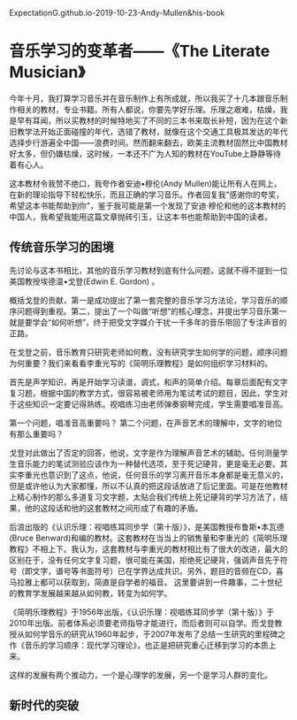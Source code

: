ExpectationG.github.io-2019-10-23-Andy-Mullen&his-book

# 音乐学习的变革者——《The Literate Musician》
今年十月，我打算学习音乐并在音乐制作上有所成就，所以我买了十几本跟音乐制作相关的教材，专业书籍。所有人都说，你要先学好乐理。乐理之艰难，枯燥，我是早有耳闻，所以买教材的时候特地买了不同的三本书来取长补短，因为在这个新旧教学法开始正面碰撞的年代，选错了教材，就像在这个交通工具极其发达的年代选择步行游遍全中国——浪费时间。然而翻来翻去，欧美主流教材固然比中国教材好太多，但仍嫌枯燥，这时候，一本还不广为人知的教材在YouTube上静静等待着有心人。

这本教材令我赞不绝口，我夸作者安迪•穆伦(Andy Mullen)能让所有人在网上，在新的理论指导下轻松快乐，而且正确的学习音乐。作者回复我"感谢你的夸奖，希望这本书能帮助到你"，鉴于我可能是第一个发现了安迪·穆伦和他的这本教材的中国人，我希望我能用这篇文章抛砖引玉，让这本书也能帮助到中国的读者。
## 传统音乐学习的困境
先讨论与这本书相比，其他的音乐学习教材到底有什么问题，这就不得不提到一位美国教授埃德温•戈登(Edwin E. Gordon) 。

概括戈登的贡献，第一是成功提出了第一套完整的音乐学习方法论，学习音乐的顺序问题得到重视。第二，提出了一个叫做“听想”的核心理念，并提出学习音乐第一就是要学会“如何听想”，终于把受文字媒介干扰一千多年的音乐带回了专注声音的正路。

在戈登之前，音乐教育只研究老师如何教，没有研究学生如何学的问题，顺序问题为何重要？我们来看看李重光写的《简明乐理教程》是如何组织学习材料的。

首先是声学知识，再是开始学习读谱，调式，和声的简单介绍。每章后面配有文字复习题，根据中国的教学方式，很容易被老师用为笔试考试的题目，因此，学生对于这些知识一定要记得熟练。视唱练习由老师弹奏钢琴完成，学生需要唱准音高。

第一个问题，唱准音高重要吗？
第二个问题，在声音艺术的理解中，文字的地位有那么重要吗？

戈登对此做出了否定的回答，他说，文字是作为理解声音艺术的辅助。任何测量学生音乐能力的笔试测验应该作为一种替代选项，至于死记硬背，更是毫无必要。其实李重光也意识到了这点，他说，任何音乐的学习离开音乐本身都是毫无意义的，但是或许他认为大家都懂，所以不认真的把这段话放进了后记里面。可是在他教材上精心制作的那么多道复习文字题，太贴合我们传统上死记硬背的学习方法了，结果，他的这段话和他的这套教材之间形成了有趣的矛盾。

后浪出版的《认识乐理：视唱练耳同步学（第十版）》，是美国教授布鲁斯•本瓦德(Bruce Benward)和编的教材。这套教材在当当上的销售量和李重光的《简明乐理教程》不相上下。我认为，这套教材与李重光的教材相比有了很大的改进，最大的区别在于，没有任何文字复习题，很可能在美国，拒绝死记硬背，强调声音先于符号（即文字，谱号等书面符号）已在学界达成共识。另外，题目的音频在CD，喜马拉雅上都可以获取到，简直是自学者的福音。
这里要讲到一件趣事，二十世纪的教育学发展越来越从如何教，转变为如何学。

《简明乐理教程》于1956年出版，《认识乐理：视唱练耳同步学（第十版）》于2010年出版。前者体系必须要老师指导才能进行，而后者则可以自学。而戈登教授从如何学音乐的研究从1960年起步，于2007年发布了总结一生研究的里程碑之作《音乐的学习顺序：现代学习理论》，也正是把研究重心迁移到学习的本质上来。

这样的发展有两个推动力，一个是心理学的发展，另一个是学习人群的变化。


## 新时代的突破